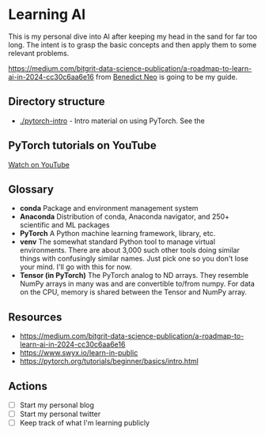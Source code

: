 # Learning AI

This is my personal dive into AI after keeping my head in the sand for far too long. The intent is to grasp the basic concepts and then apply them to some relevant problems.

https://medium.com/bitgrit-data-science-publication/a-roadmap-to-learn-ai-in-2024-cc30c6aa6e16 from [Benedict Neo](https://benedictxneo.medium.com/) is going to be my guide.

## Directory structure

* [./pytorch-intro](./pytorch-intro/) - Intro material on using PyTorch. See the

## PyTorch tutorials on YouTube

[Watch on YouTube ](https://www.youtube.com/playlist?list=PLhhyoLH6IjfxeoooqP9rhU3HJIAVAJ3Vz)

## Glossary

* **conda** Package and environment management system
* **Anaconda** Distribution of conda, Anaconda navigator, and 250+ scientific and ML packages
* **PyTorch** A Python machine learning framework, library, etc.
* **venv** The somewhat standard Python tool to manage virtual environments. There are about 3,000 such other tools doing similar things with confusingly similar names. Just pick one so you don't lose your mind. I'll go with this for now.
* **Tensor (in PyTorch)** The PyTorch analog to ND arrays. They resemble NumPy arrays in many was and are convertible to/from numpy. For data on the CPU, memory is shared between the Tensor and NumPy array.

## Resources

* https://medium.com/bitgrit-data-science-publication/a-roadmap-to-learn-ai-in-2024-cc30c6aa6e16
* https://www.swyx.io/learn-in-public
* https://pytorch.org/tutorials/beginner/basics/intro.html

## Actions

- [ ] Start my personal blog
- [ ] Start my personal twitter
- [ ] Keep track of what I'm learning publicly
